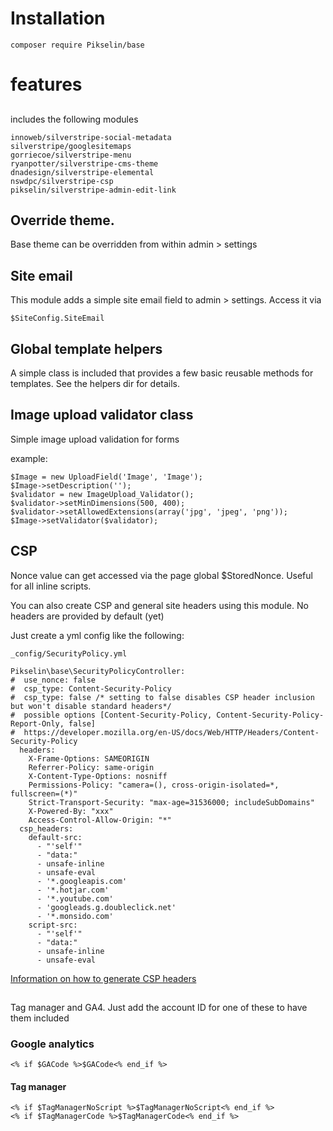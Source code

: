 # Installation

    composer require Pikselin/base

# features

##
includes the following modules

    innoweb/silverstripe-social-metadata
    silverstripe/googlesitemaps
    gorriecoe/silverstripe-menu
    ryanpotter/silverstripe-cms-theme
    dnadesign/silverstripe-elemental
    nswdpc/silverstripe-csp
    pikselin/silverstripe-admin-edit-link

## Override theme. 
Base theme can be overridden from within admin > settings

## Site email
This module adds a simple site email field to admin > settings. Access it via

    $SiteConfig.SiteEmail

## Global template helpers
A simple class is included that provides a few basic reusable methods for templates. See the helpers dir for details.

## Image upload validator class
Simple image upload validation for forms

example:

    $Image = new UploadField('Image', 'Image');
    $Image->setDescription('');
    $validator = new ImageUpload_Validator();
    $validator->setMinDimensions(500, 400);
    $validator->setAllowedExtensions(array('jpg', 'jpeg', 'png'));
    $Image->setValidator($validator);

## CSP
Nonce value can get accessed via the page global $StoredNonce. Useful for all inline scripts.

You can also create CSP and general site headers using this module. No headers are provided by default (yet)

Just create a yml config like the following:

    _config/SecurityPolicy.yml

    Pikselin\base\SecurityPolicyController:
    #  use_nonce: false
    #  csp_type: Content-Security-Policy
    #  csp_type: false /* setting to false disables CSP header inclusion but won't disable standard headers*/
    #  possible options [Content-Security-Policy, Content-Security-Policy-Report-Only, false]
    #  https://developer.mozilla.org/en-US/docs/Web/HTTP/Headers/Content-Security-Policy
      headers:
        X-Frame-Options: SAMEORIGIN
        Referrer-Policy: same-origin
        X-Content-Type-Options: nosniff
        Permissions-Policy: "camera=(), cross-origin-isolated=*, fullscreen=(*)"
        Strict-Transport-Security: "max-age=31536000; includeSubDomains"
        X-Powered-By: "xxx"
        Access-Control-Allow-Origin: "*"
      csp_headers:
        default-src:
          - "'self'"
          - "data:"
          - unsafe-inline
          - unsafe-eval      
          - '*.googleapis.com'
          - '*.hotjar.com'
          - '*.youtube.com'
          - 'googleads.g.doubleclick.net'
          - '*.monsido.com'
        script-src:
          - "'self'"
          - "data:"
          - unsafe-inline
          - unsafe-eval    


[Information on how to generate CSP headers](https://report-uri.com/home/generate)

##
Tag manager and GA4. Just add the account ID for one of these to have them included

### Google analytics

    <% if $GACode %>$GACode<% end_if %>

#### Tag manager

    <% if $TagManagerNoScript %>$TagManagerNoScript<% end_if %>
    <% if $TagManagerCode %>$TagManagerCode<% end_if %>
